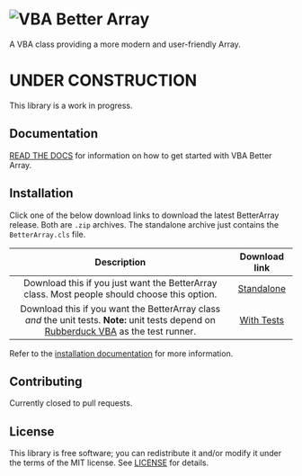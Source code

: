 # ![VBA Better Array](https://raw.githubusercontent.com/Senipah/VBA-Better-Array/master/docs/assets/img/logo.png)

A VBA class providing a more modern and user-friendly Array.

# UNDER CONSTRUCTION

This library is a work in progress.

## Documentation

[READ THE DOCS](https://senipah.github.io/VBA-Better-Array/) for information on how to get started with VBA Better Array.

## Installation

Click one of the below download links to download the latest BetterArray release. Both are `.zip` archives. The standalone archive just contains the `BetterArray.cls` file.

**Description**|**Download link**
:-----:|:-----:
Download this if you just want the BetterArray class. Most people should choose this option.|[Standalone](https://github.com/Senipah/VBA-Better-Array/raw/master/releases/latest/Standalone.Zip)
Download this if you want the BetterArray class *and* the unit tests. **Note:** unit tests depend on [Rubberduck VBA](https://github.com/rubberduck-vba/Rubberduck) as the test runner.|[With Tests](https://github.com/Senipah/VBA-Better-Array/raw/master/releases/latest/WithTests.Zip)

Refer to the [installation documentation](https://senipah.github.io/VBA-Better-Array/home/installation.html) for more information.

## Contributing

Currently closed to pull requests.

## License

This library is free software; you can redistribute it and/or modify it under the terms of the MIT license. See [LICENSE](LICENSE) for details.
